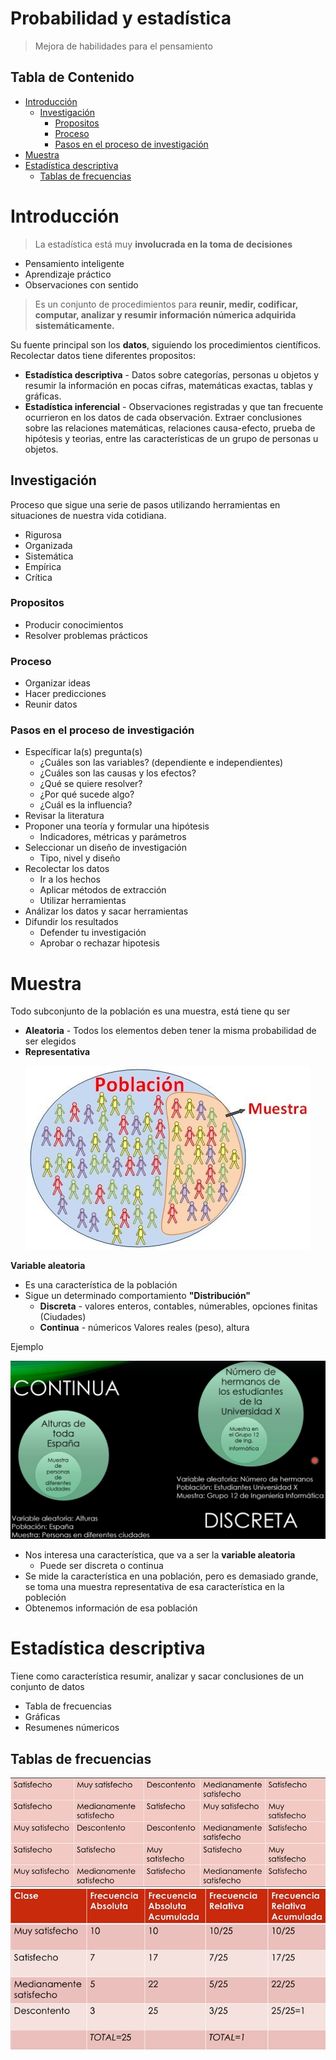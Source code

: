
# Probabilidad y estadística <!-- omit in toc -->

> Mejora de habilidades para el pensamiento

## Tabla de Contenido<!-- omit in toc -->
- [Introducción](#introducción)
  - [Investigación](#investigación)
    - [Propositos](#propositos)
    - [Proceso](#proceso)
    - [Pasos en el proceso de investigación](#pasos-en-el-proceso-de-investigación)
- [Muestra](#muestra)
- [Estadística descriptiva](#estadística-descriptiva)
  - [Tablas de frecuencias](#tablas-de-frecuencias)

# Introducción

> La estadística está muy **involucrada en la toma de decisiones**

* Pensamiento inteligente
* Aprendizaje práctico
* Observaciones con sentido

> Es un conjunto de procedimientos para **reunir, medir, codificar, computar, analizar y resumir información númerica adquirida sistemáticamente.**

Su fuente principal son los **datos**, siguiendo los procedimientos científicos. Recolectar datos tiene diferentes propositos:

* **Estadística descriptiva** - Datos sobre categorías, personas u objetos y resumir la información en pocas cifras, matemáticas exactas, tablas y gráficas. 
* **Estadística inferencial** - Observaciones registradas y que tan frecuente ocurrieron en los datos de cada observación. Extraer conclusiones sobre las relaciones matemáticas, relaciones causa-efecto, prueba de hipótesis y teorias, entre las características de un grupo de personas u objetos.

## Investigación
Proceso que sigue una serie de pasos utilizando herramientas en situaciones de nuestra vida cotidiana.

* Rigurosa
* Organizada
* Sistemática
* Empírica
* Crítica

### Propositos
* Producir conocimientos
* Resolver problemas prácticos

### Proceso
* Organizar ideas
* Hacer predicciones
* Reunir datos

### Pasos en el proceso de investigación
* Específicar la(s) pregunta(s)
  * ¿Cuáles son las variables? (dependiente e independientes)
  * ¿Cuáles son las causas y los efectos?
  * ¿Qué se quiere resolver?
  * ¿Por qué sucede algo?
  * ¿Cuál es la influencia?
* Revisar la literatura
* Proponer una teoría y formular una hipótesis
  * Indicadores, métricas y parámetros
* Seleccionar un diseño de investigación
  * Tipo, nivel y diseño
* Recolectar los datos
  * Ir a los hechos
  * Aplicar métodos de extracción
  * Utilizar herramientas
* Análizar los datos y sacar herramientas
* Difundir los resultados
  * Defender tu investigación
  * Aprobar o rechazar hipotesis

# Muestra

Todo subconjunto de la población es una muestra, está tiene qu ser

* **Aleatoria** - Todos los elementos deben tener la misma probabilidad de ser elegidos
* **Representativa**

<div align="center">
  <img src="img/muestra-estadistica.jpg">
</div>

**Variable aleatoria**

* Es una característica de la población
* Sigue un determinado comportamiento **"Distribución"**
  * **Discreta** - valores enteros, contables, númerables, opciones finitas (Ciudades)
  * **Continua** - númericos Valores reales (peso), altura

Ejemplo

<div align="center">
  <img src="img/1.png">
</div>

* Nos interesa una característica, que va a ser la **variable aleatoria**
  * Puede ser discreta o continua
* Se mide la característica en una población, pero es demasiado grande, se toma una muestra representativa de esa característica en la pobleción
* Obtenemos información de esa población

# Estadística descriptiva

Tiene como característica resumir, analizar y sacar conclusiones de un conjunto de datos
* Tabla de frecuencias
* Gráficas
* Resumenes númericos

## Tablas de frecuencias

<div align="center">
  <img src="img/2.png">
</div>

<div align="center">
  <img src="img/3.png">
</div>
